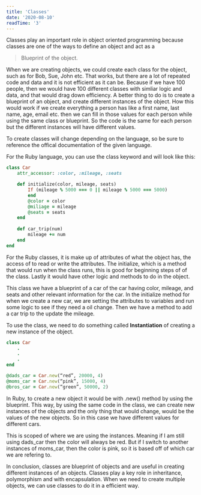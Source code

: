 ```yaml
---
title: 'Classes'
date: '2020-08-10'
readTime: '3'
---
```


Classes play an important role in object oriented programming because classes are one of the ways to define an object and act as a 

> Blueprint of the object.

When we are creating objects, we could create each class for the object, such as for Bob, Sue, John etc. That works, but there are a lot of repeated code and data and it is not efficient as it can be. Because if we have 100 people, then we would have 100 different classes with simliar logic and data, and that would drag down efficiency. A better thing to do is to create a blueprint of an object, and create different instances of the object. How this would work if we create everything a person has like a first name, last name, age, email etc. then we can fill in those values for each person while using the same class or blueprint. So the code is the same for each person but the different instances will have different values. 

To create classes will change depending on the language, so be sure to reference the offical documentation of the given language. 

For the Ruby language, you can use the class keyword and will look like this:

```ruby
class Car
	attr_accessor: :color, :mileage, :seats

	def initialize(color, mileage, seats)
		If (mileage % 5000 === 0 || mileage % 5000 === 5000)				print ‘time for oil change’
		end
		@color = color
		@miliage = mileage
		@seats = seats
	end
	
	def car_trip(num)
		mileage += num
	end
end
```

For the Ruby classes, it is make up of attributes of what the object has, the access of to read or write the attributes. The initialize, which is a method that would run when the class runs, this is good for beginning steps of of the class. Lastly it would have other logic and methods to do in the object. 

This class we have a blueprint of a car of the car having color, mileage, and seats and other relevant information for the car. In the initialize method for when we create a new car, we are setting the attributes to variables and run some logic to see if they need a oil change. Then we have a method to add a car trip to the update the mileage. 

To use the class, we need to do something called **Instantiation** of creating a new instance of the object. 

```ruby
class Car
	.
	.
	.
end

@dads_car = Car.new(“red”, 20000, 4)
@moms_car = Car.new(“pink”, 15000, 4)
@bros_car = Car.new(“green”, 50000, 2)
```

In Ruby, to create a new object it would be with .new() method by using the blueprint. This way, by using the same code in the class, we can create new instances of the objects and the only thing that would change, would be the values of the new objects. So in this case we have different values for different cars. 

This is scoped of where we are using the instances. Meaning if I am still using dads_car then the color will always be red. But if I switch to another instances of moms_car, then the color is pink, so it is based off of which car we are refering to. 

In conclusion, classes are blueprint of objects and are useful in creating different instances of an objects. Classes play a key role in inheritance, polymorphism and with encapsulation. When we need to create multiple objects, we can use classes to do it in a efficient way.